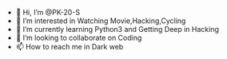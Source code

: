 - 👋 Hi, I’m @PK-20-S
- 👀 I’m interested in Watching Movie,Hacking,Cycling
- 🌱 I’m currently learning Python3 and Getting Deep in Hacking
- 💞️ I’m looking to collaborate on Coding
- 📫 How to reach me in Dark web 

<!---
PK-20-S/PK-20-S is a ✨ special ✨ repository because its `README.md` (this file) appears on your GitHub profile.
You can click the Preview link to take a look at your changes.
--->
